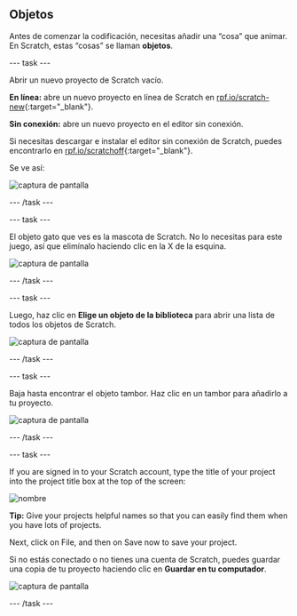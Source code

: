 ## Objetos

Antes de comenzar la codificación, necesitas añadir una “cosa” que animar. En Scratch, estas “cosas” se llaman **objetos**.

\--- task \---

Abrir un nuevo proyecto de Scratch vacío.

**En línea:** abre un nuevo proyecto en línea de Scratch en [rpf.io/scratch-new](http://rpf.io/scratch-new){:target="_blank"}.

**Sin conexión:** abre un nuevo proyecto en el editor sin conexión.

Si necesitas descargar e instalar el editor sin conexión de Scratch, puedes encontrarlo en [rpf.io/scratchoff](http://rpf.io/scratchoff){:target="_blank"}.

Se ve así:

![captura de pantalla](images/band-scratch.png)

\--- /task \---

\--- task \---

El objeto gato que ves es la mascota de Scratch. No lo necesitas para este juego, así que elimínalo haciendo clic en la X de la esquina.

![captura de pantalla](images/band-delete-annotated.png)

\--- /task \---

\--- task \---

Luego, haz clic en **Elige un objeto de la biblioteca** para abrir una lista de todos los objetos de Scratch.

![captura de pantalla](images/band-sprite-library.png)

\--- /task \---

\--- task \---

Baja hasta encontrar el objeto tambor. Haz clic en un tambor para añadirlo a tu proyecto.

![captura de pantalla](images/band-sprite-drum.png)

\--- /task \---

\--- task \---

If you are signed in to your Scratch account, type the title of your project into the project title box at the top of the screen:

![nombre](images/band-name-annotated.png)

**Tip:** Give your projects helpful names so that you can easily find them when you have lots of projects.

Next, click on File, and then on Save now to save your project.

Si no estás conectado o no tienes una cuenta de Scratch, puedes guardar una copia de tu proyecto haciendo clic en **Guardar en tu computador**.

![captura de pantalla](images/band-save.png)

\--- /task \---